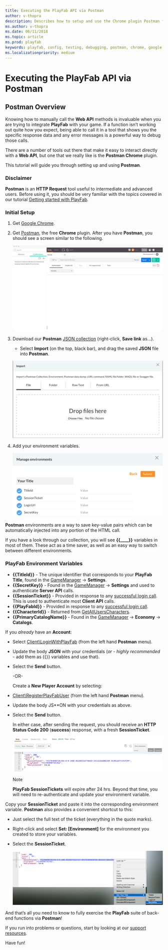 ```yaml
---
title: Executing the PlayFab API via Postman
author: v-thopra
description: Describes how to setup and use the Chrome plugin Postman for debugging your PlayFab API calls.
ms.author: v-thopra
ms.date: 06/11/2018
ms.topic: article
ms.prod: playfab
keywords: playfab, config, testing, debugging, postman, chrome, google
ms.localizationpriority: medium
---
```


# Executing the PlayFab API via Postman

## Postman Overview

Knowing how to manually call the **Web API** methods is invaluable when you are trying to integrate **PlayFab** with your game. If a function isn’t working out quite how you expect, being able to call it in a tool that shows you the specific response data and any error messages is a powerful way to debug those calls.

There are a number of tools out there that make it easy to interact directly with a **Web API**, but one that we really like is the **Postman Chrome** plugin.

This tutorial will guide you through setting up and using **Postman**.

### Disclaimer

**Postman** is an **HTTP Request** tool useful to intermediate and advanced users. Before using it, you should be very familiar with the topics covered in our tutorial [Getting started with PlayFab](getting-started-with-playfab.md).

### Initial Setup

1. Get [Google Chrome](https://google.com/chrome).
2. Get [Postman](https://www.getpostman.com/), the free **Chrome** plugin. After you have **Postman**, you should see a screen similar to the following.

   ![Postman - Blank screen](media/tutorials/postman-blank-screen.png)  

3. Download our **Postman** [JSON collection](https://api.playfab.com/downloads/postman) (right-click, **Save link** as...).
    - Select **Import** (on the top, black bar), and drag the saved **JSON** file into **Postman**.

   ![Postman - Import file](media/tutorials/postman-import-file.png)  

4. Add your environment variables.

   ![Postman - Manage Environment variables](media/tutorials/postman-manage-environment-variables.png)  

**Postman** environments are a way to save key-value pairs which can be automatically injected into any portion of the HTML call.

If you have a look through our collection, you will see **{{____}}** variables in most of them. These act as a time saver, as well as an easy way to switch between different environments.

### PlayFab Environment Variables

- **{{TitleId}}** - The unique identifier that corresponds to your **PlayFab Title**, found in the [GameManager](https://developer.playfab.com/) -> **Settings**.
- **{{SecretKey}}** - Found in the [GameManager](https://developer.playfab.com/) -> **Settings** and used to authenticate **Server API** calls.
- **{{SessionTicket}}** - Provided in response to any [successful login call](xref:titleid.playfabapi.com.client.authentication). This is used to authenticate most **Client API** calls.
- **{{PlayFabId}}** - Provided in response to any [successful login call](xref:titleid.playfabapi.com.client.authentication).
- **{{CharacterId}}** - Returned from [GetAllUsersCharacters](xref:titleid.playfabapi.com.client.characters.getalluserscharacters).
- **{{PrimaryCatalogName}}** - Found in the [GameManager](https://developer.playfab.com/) -> **Economy** -> **Catalogs**.

If you *already* have an **Account**:

- Select [Client\LoginWithPlayFab](xref:titleid.playfabapi.com.client.authentication.loginwithplayfab) (from the left hand **Postman** menu).
- Update the body **JSON** with your credentials (*or* - *highly recommended* - add them as {{}} variables and use that).
- Select the **Send** button.

   -OR-

   Create a **New Player Account** by selecting: 

- [Client\RegisterPlayFabUser](xref:titleid.playfabapi.com.client.authentication.registerplayfabuser) (from the left hand **Postman** menu).
- Update the body JS**ON with your credentials as above.
- Select the **Send** button.

   In either case, after sending the request, you should receive an **HTTP Status Code 200** (**success**) response, with a fresh **SessionTicket**.

   ![Postman - Create Session Ticket - Success](media/tutorials/postman-create-session-ticket-success.png)  

   > [!NOTE]
   > **PlayFab SessionTickets** will expire after 24 hrs. Beyond that time, you will need to re-authenticate and update your environment variable.

Copy your **SessionTicket** and paste it into the corresponding environment variable. **Postman** also provides a convenient shortcut to this:

- Just select the full text of the ticket (everything in the quote marks).
- Right-click and select **Set: [Environment]** for the environment you created to store your variables.
- Select the **SessionTicket**.

   ![Postman - Session Ticket - Set Environment](media/tutorials/postman-session-ticket-set-environment.png)  

And that’s all you need to know to fully exercise the **PlayFab** suite of back-end functions via **Postman**!

If you run into problems or questions, start by looking at our [support resources](https://community.playfab.com/).

Have fun!
